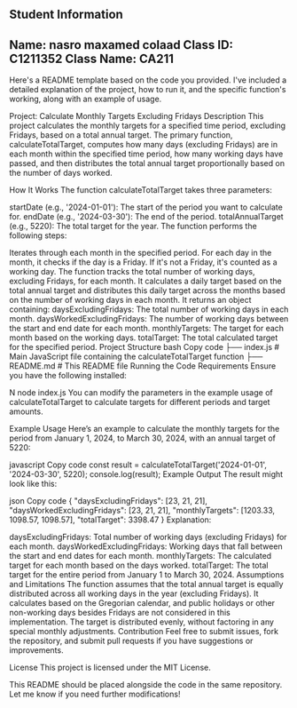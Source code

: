 ## Student Information
Name: nasro maxamed colaad
Class ID: C1211352
Class Name: CA211
----

Here's a README template based on the code you provided. I've included a detailed explanation of the project, how to run it, and the specific function's working, along with an example of usage.

Project: Calculate Monthly Targets Excluding Fridays
Description
This project calculates the monthly targets for a specified time period, excluding Fridays, based on a total annual target. The primary function, calculateTotalTarget, computes how many days (excluding Fridays) are in each month within the specified time period, how many working days have passed, and then distributes the total annual target proportionally based on the number of days worked.

How It Works
The function calculateTotalTarget takes three parameters:

startDate (e.g., '2024-01-01'): The start of the period you want to calculate for.
endDate (e.g., '2024-03-30'): The end of the period.
totalAnnualTarget (e.g., 5220): The total target for the year.
The function performs the following steps:

Iterates through each month in the specified period.
For each day in the month, it checks if the day is a Friday. If it's not a Friday, it's counted as a working day.
The function tracks the total number of working days, excluding Fridays, for each month.
It calculates a daily target based on the total annual target and distributes this daily target across the months based on the number of working days in each month.
It returns an object containing:
daysExcludingFridays: The total number of working days in each month.
daysWorkedExcludingFridays: The number of working days between the start and end date for each month.
monthlyTargets: The target for each month based on the working days.
totalTarget: The total calculated target for the specified period.
Project Structure
bash
Copy code
├── index.js   # Main JavaScript file containing the calculateTotalTarget function
├── README.md  # This README file
Running the Code
Requirements
Ensure you have the following installed:

N
node index.js
You can modify the parameters in the example usage of calculateTotalTarget to calculate targets for different periods and target amounts.

Example Usage
Here’s an example to calculate the monthly targets for the period from January 1, 2024, to March 30, 2024, with an annual target of 5220:

javascript
Copy code
const result = calculateTotalTarget('2024-01-01', '2024-03-30', 5220);
console.log(result);
Example Output
The result might look like this:

json
Copy code
{
  "daysExcludingFridays": [23, 21, 21],
  "daysWorkedExcludingFridays": [23, 21, 21],
  "monthlyTargets": [1203.33, 1098.57, 1098.57],
  "totalTarget": 3398.47
}
Explanation:

daysExcludingFridays: Total number of working days (excluding Fridays) for each month.
daysWorkedExcludingFridays: Working days that fall between the start and end dates for each month.
monthlyTargets: The calculated target for each month based on the days worked.
totalTarget: The total target for the entire period from January 1 to March 30, 2024.
Assumptions and Limitations
The function assumes that the total annual target is equally distributed across all working days in the year (excluding Fridays).
It calculates based on the Gregorian calendar, and public holidays or other non-working days besides Fridays are not considered in this implementation.
The target is distributed evenly, without factoring in any special monthly adjustments.
Contribution
Feel free to submit issues, fork the repository, and submit pull requests if you have suggestions or improvements.

License
This project is licensed under the MIT License.

This README should be placed alongside the code in the same repository. Let me know if you need further modifications!






